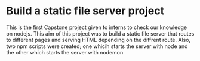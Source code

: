 # Build a static file server project

This is the first Capstone project given to interns to check our knowledge on nodejs.
This aim of this project was to build a static file server that routes to different pages and serving HTML depending on the diffrent route. Also, two npm scripts were created; one whicih starts the server with node and the other which starts the server with nodemon
